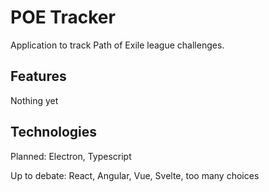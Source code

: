 # POE Tracker

Application to track Path of Exile league challenges.

## Features
Nothing yet

## Technologies

Planned: Electron, Typescript

Up to debate: React, Angular, Vue, Svelte, too many choices